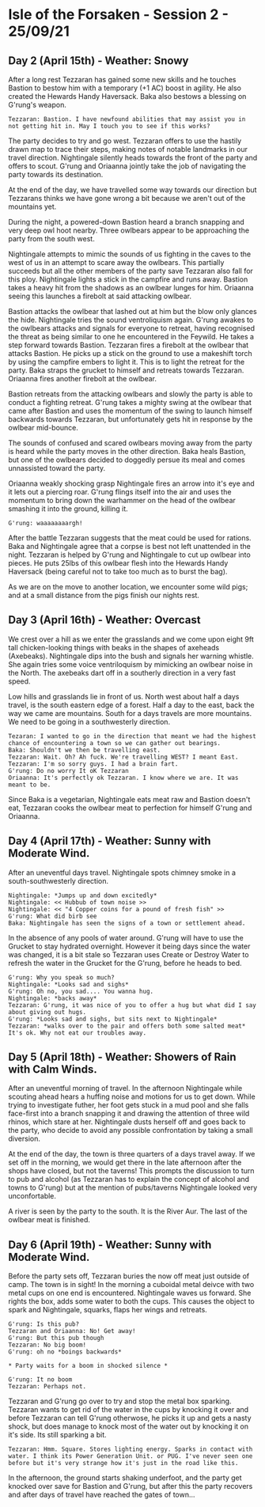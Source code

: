 # Isle of the Forsaken - Session 2 - 25/09/21
 

## Day 2 (April 15th) - Weather: Snowy
After a long rest Tezzaran has gained some new skills and he touches Bastion to bestow him with a temporary (+1 AC) boost in agility. He also created the Hewards Handy Haversack. Baka also bestows a blessing on G'rung's weapon. 
~~~
Tezzaran: Bastion. I have newfound abilities that may assist you in not getting hit in. May I touch you to see if this works?
~~~

The party decides to try and go west. Tezzaran offers to use the hastily drawn map to trace their steps, making notes of notable landmarks in our travel direction. Nightingale silently heads towards the front of the party and offers to scout. G'rung and Oriaanna jointly take the job of navigating the party towards its destination. 

At the end of the day, we have travelled some way towards our direction but Tezzarans thinks we have gone wrong a bit because we aren't out of the mountains yet. 

During the night, a powered-down Bastion heard a branch snapping and very deep owl hoot nearby. Three owlbears appear to be approaching the party from the south west. 

Nightingale attempts to mimic the sounds of us fighting in the caves to the west of us in an attempt to scare away the owlbears. This partially succeeds but all the other members of the party save Tezzaran also fall for this ploy. Nightingale lights a stick in the campfire and runs away. Bastion takes a heavy hit from the shadows as an owlbear lunges for him. Oriaanna seeing this launches a firebolt at said attacking owlbear. 

Bastion attacks the owlbear that lashed out at him but the blow only glances the hide. Nightingale tries the sound ventroliquism again. G'rung awakes to the owlbears attacks and signals for everyone to retreat, having recognised the threat as being similar to one he encountered in the Feywild. He takes a step forward towards Bastion. Tezzaran fires a firebolt at the owlbear that attacks Bastion. He picks up a stick on the ground to use a makeshift torch by using the campfire embers to light it. This is to light the retreat for the party. Baka straps the grucket to himself and retreats towards Tezzaran. Oriaanna fires another firebolt at the owlbear. 

Bastion retreats from the attacking owlbears and slowly the party is able to conduct a fighting retreat. G'rung takes a mighty swing at the owlbear that came after Bastion and uses the momentum of the swing to launch himself backwards towards Tezzaran, but unfortunately gets hit in response by the owlbear mid-bounce.

The sounds of confused and scared owlbears moving away from the party is heard while the party moves in the other direction. Baka heals Bastion, but one of the owlbears decided to doggedly persue its meal and comes unnassisted toward the party. 

Oriaanna weakly shocking grasp Nightingale fires an arrow into it's eye and it lets out a piercing roar. G'rung flings itself into the air and uses the momentum to bring down the warhammer on the head of the owlbear smashing it into the ground, killing it.

~~~
G'rung: waaaaaaaargh!
~~~

After the battle Tezzaran suggests that the meat could be used for rations. Baka and Nightingale agree that a corpse is best not left unattended in the night. Tezzaran is helped by G'rung and Nightingale to cut up owlbear into pieces. He puts 25lbs of this owlbear flesh into the Hewards Handy Haversack (being careful not to take too much as to burst the bag).  

As we are on the move to another location, we encounter some wild pigs; and at a small distance from the pigs finish our nights rest. 

## Day 3 (April 16th) - Weather: Overcast

We crest over a hill as we enter the grasslands and we come upon eight 9ft tall chicken-looking things with beaks in the shapes of axeheads (Axebeaks). Nightingale dips into the bush and signals her warning whistle. She again tries some voice ventriloquism by mimicking an owlbear noise in the North. The axebeaks dart off in a southerly direction in a very fast speed.

Low hills and grasslands lie in front of us. North west about half a days travel, is the south eastern edge of a forest. Half a day to the east, back the way we came are mountains. South for a days travels are more mountains. We need to be going in a southwesterly direction. 

~~~
Tezaran: I wanted to go in the direction that meant we had the highest chance of encountering a town so we can gather out bearings. 
Baka: Shouldn't we then be travelling east. 
Tezzaran: Wait. Oh? Ah fuck. We're travelling WEST? I meant East. 
Tezzaran: I'm so sorry guys. I had a brain fart.
G'rung: Do no worry It oK Tezzaran
Oriaanna: It's perfectly ok Tezzaran. I know where we are. It was meant to be. 
~~~

Since Baka is a vegetarian, Nightingale eats meat raw and Bastion doesn't eat, Tezzaran cooks the owlbear meat to perfection for himself G'rung and Oriaanna. 

## Day 4 (April 17th) - Weather: Sunny with Moderate Wind.

After an uneventful days travel. Nightingale spots chimney smoke in a south-southwesterly direction.

~~~
Nightingale: *Jumps up and down excitedly*
Nightingale: << Hubbub of town noise >>
Nightingale: << "4 Copper coins for a pound of fresh fish" >>
G'rung: What did birb see
Baka: Nightingale has seen the signs of a town or settlement ahead.
~~~

In the absence of any pools of water around. G'rung will have to use the Grucket to stay hydrated overnight. However it being days since the water was changed, it is a bit stale so Tezzaran uses Create or Destroy Water to refresh the water in the Grucket for the G'rung, before he heads to bed.

~~~
G'rung: Why you speak so much?
Nightingale: *Looks sad and sighs*
G'rung: Oh no, you sad.... You wanna hug.
Nightingale: *backs away*
Tezzaran: G'rung, it was nice of you to offer a hug but what did I say about giving out hugs.
G'rung: *Looks sad and sighs, but sits next to Nightingale*
Tezzaran: *walks over to the pair and offers both some salted meat* It's ok. Why not eat our troubles away. 
~~~

## Day 5 (April 18th) - Weather: Showers of Rain with Calm Winds.

After an uneventful morning of travel. In the afternoon Nightingale while scouting ahead hears a huffing noise and motions for us to get down. While trying to investigate futher, her foot gets stuck in a mud pool and she falls face-first into a branch snapping it and drawing the attention of three wild rhinos, which stare at her. Nightingale dusts herself off and goes back to the party, who decide to avoid any possible confrontation by taking a small diversion. 

At the end of the day, the town is three quarters of a days travel away. If we set off in the morning, we would get there in the late afternoon after the shops have closed, but not the taverns! This prompts the discussion to turn to pub and alcohol (as Tezzaran has to explain the concept of alcohol and towns to G'rung) but at the mention of pubs/taverns Nightingale looked very unconfortable. 

A river is seen by the party to the south. It is the River Aur. The last of the owlbear meat is finished.

## Day 6 (April 19th) - Weather: Sunny with Moderate Wind.

Before the party sets off, Tezzaran buries the now off meat just outside of camp. The town is in sight! In the morning  a cuboidal metal deivce with two metal cups on one end is encountered. Nightingale waves us forward. She rights the box, adds some water to both the cups. This causes the object to spark and Nightingale, squarks, flaps her wings and retreats.

~~~
G'rung: Is this pub?
Tezzaran and Oriaanna: No! Get away!
G'rung: But this pub though
Tezzaran: No big boom!
G'rung: oh no *boings backwards*

* Party waits for a boom in shocked silence *

G'rung: It no boom
Tezzaran: Perhaps not. 
~~~
Tezzaran and G'rung go over to try and stop the metal box sparking. Tezzaran wants to get rid of the water in the cups by knocking it over and before Tezzaran can tell G'rung otherwose, he picks it up and gets a nasty shock, but does manage to knock most of the water out by knocking it on it's side. Its still sparking a bit. 

~~~
Tezzaran: Hmm. Square. Stores lighting energy. Sparks in contact with water. I think its Power Generation Unit. or PUG. I've never seen one before but it's very strange how it's just in the road like this.  
~~~

In the afternoon, the ground starts shaking underfoot, and the party get knocked over save for Bastion and G'rung, but after this the party recovers and after days of travel have reached the gates of town... 

